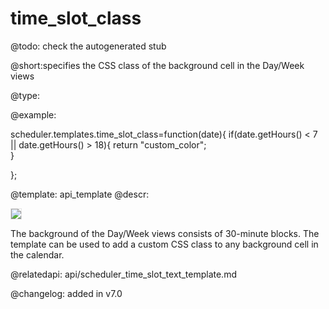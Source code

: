 time_slot_class
=============

@todo:
	check the autogenerated stub


@short:specifies the CSS class of the background cell in the Day/Week views
	

@type:

@example:

scheduler.templates.time_slot_class=function(date){
	if(date.getHours() < 7 || date.getHours() > 18){
		return "custom_color";	
	}
	
};


@template:	api_template
@descr:

<img src="time_slot_template.png" style="border: 1px solid #E4E4E4"/>

The background of the Day/Week views consists of 30-minute blocks. The template can be used to add a custom CSS class to any background cell in the calendar.

@relatedapi:
api/scheduler_time_slot_text_template.md

@changelog: added in v7.0


